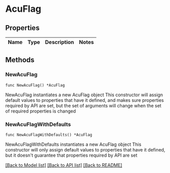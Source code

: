 # AcuFlag

## Properties

Name | Type | Description | Notes
------------ | ------------- | ------------- | -------------

## Methods

### NewAcuFlag

`func NewAcuFlag() *AcuFlag`

NewAcuFlag instantiates a new AcuFlag object
This constructor will assign default values to properties that have it defined,
and makes sure properties required by API are set, but the set of arguments
will change when the set of required properties is changed

### NewAcuFlagWithDefaults

`func NewAcuFlagWithDefaults() *AcuFlag`

NewAcuFlagWithDefaults instantiates a new AcuFlag object
This constructor will only assign default values to properties that have it defined,
but it doesn't guarantee that properties required by API are set


[[Back to Model list]](../README.md#documentation-for-models) [[Back to API list]](../README.md#documentation-for-api-endpoints) [[Back to README]](../README.md)


